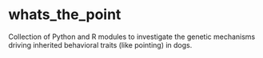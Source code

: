whats_the_point
===============

Collection of Python and R modules to investigate the genetic mechanisms driving inherited behavioral traits (like pointing) in dogs. 